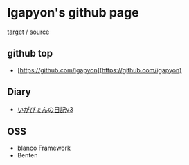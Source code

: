 # Igapyon's github page

[target](https://igapyon.github.io/) 
/ [source](https://github.com/igapyon/igapyon.github.io)

## github top

* [https://github.com/igapyon](https://github.com/igapyon)

## Diary

* [いがぴょんの日記v3](https://igapyon.github.io/diary/)

## OSS

* blanco Framework
* Benten

